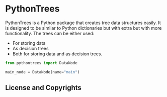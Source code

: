 # PythonTrees
PythonTrees is a Python package that creates tree data structures easily.
It is designed to be similar to Python dictionaries but with extra
but with more functionality. The trees can be either used:
* For storing data
* As decision trees
* Both for storing data and as decision trees.

```python
from pythontrees import DataNode

main_node = DataNode(name="main")
```

## License and Copyrights

